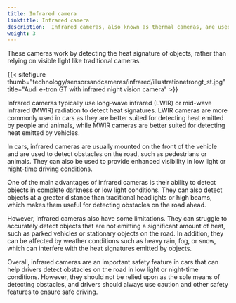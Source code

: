 ```yaml
---
title: Infrared camera
linktitle: Infrared camera
description:  Infrared cameras, also known as thermal cameras, are used in some cars for various purposes such as night vision, pedestrian detection, and animal detection. 
weight: 3
---
```

<!-- markdownlint-disable MD033 -->
These cameras work by detecting the heat signature of objects, rather than relying on visible light like traditional cameras.

{{< sitefigure thumb="technology/sensorsandcameras/infrared/illustrationetrongt_st.jpg" title="Audi e-tron GT with infrared night vision camera" >}}

Infrared cameras typically use long-wave infrared (LWIR) or mid-wave infrared (MWIR) radiation to detect heat signatures. LWIR cameras are more commonly used in cars as they are better suited for detecting heat emitted by people and animals, while MWIR cameras are better suited for detecting heat emitted by vehicles.

In cars, infrared cameras are usually mounted on the front of the vehicle and are used to detect obstacles on the road, such as pedestrians or animals. They can also be used to provide enhanced visibility in low light or night-time driving conditions.

One of the main advantages of infrared cameras is their ability to detect objects in complete darkness or low light conditions. They can also detect objects at a greater distance than traditional headlights or high beams, which makes them useful for detecting obstacles on the road ahead.

However, infrared cameras also have some limitations. They can struggle to accurately detect objects that are not emitting a significant amount of heat, such as parked vehicles or stationary objects on the road. In addition, they can be affected by weather conditions such as heavy rain, fog, or snow, which can interfere with the heat signatures emitted by objects.

Overall, infrared cameras are an important safety feature in cars that can help drivers detect obstacles on the road in low light or night-time conditions. However, they should not be relied upon as the sole means of detecting obstacles, and drivers should always use caution and other safety features to ensure safe driving.